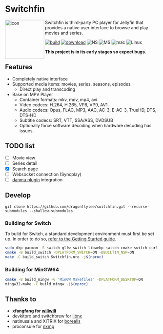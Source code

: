 # Switchfin

<img src="resources/icon/icon.svg" alt="icon" height="128" width="128" align="left">

Switchfin is third-party PC player for Jellyfin that provides a native user interface to browse and play movies and series.
<br>

[![build](https://github.com/dragonflylee/switchfin/actions/workflows/build.yaml/badge.svg)](https://github.com/dragonflylee/switchfin/actions/workflows/build.yaml) [![download](https://img.shields.io/github/downloads/dragonflylee/switchfin/latest/total?label=Downloads)](https://github.com/dragonflylee/switchfin/releases/latest) ![NS](https://img.shields.io/badge/-Nintendo%20Switch-e4000f?style=flat&logo=Nintendo%20Switch) ![MS](https://img.shields.io/badge/-Windows%2010-357ec7?style=flat&logo=Windows) ![mac](https://img.shields.io/badge/-macOS%2010.15-black?style=flat&logo=Apple) ![Linux](https://img.shields.io/badge/-Linux-lightgrey?style=flat&logo=Linux)

**This project is in its early stages so expect bugs.**


## Features
- Completely native interface
- Supported media items: movies, series, seasons, episodes 
  - Direct play and transcoding
- Base on MPV Player
  - Container formats: mkv, mov, mp4, avi
  - Video codecs: H.264, H.265, VP8, VP9, AV1
  - Audio codecs: Opus, FLAC, MP3, AAC, AC-3, E-AC-3, TrueHD, DTS, DTS-HD
  - Subtitle codecs: SRT, VTT, SSA/ASS, DVDSUB
  - Optionally force software decoding when hardware decoding has issues.

## TODO list

- [ ] Movie view
- [ ] Series detail
- [x] Search page
- [ ] Websocket connection (Syncplay)
- [ ] [danmu plugin](https://github.com/cxfksword/jellyfin-plugin-danmu) integration

## Develop

```shell
git clone https://github.com/dragonflylee/switchfin.git --recurse-submodules --shallow-submodules
```

### Building for Switch

To build for Switch, a standard development environment must first be set up. In order to do so, [refer to the Getting Started guide](https://devkitpro.org/wiki/Getting_Started).

```bash
sudo dkp-pacman -S switch-glfw switch-libwebp switch-cmake switch-curl devkitA64
cmake -B build_switch -DPLATFORM_SWITCH=ON -DBUILTIN_NSP=ON
make -C build_switch Switchfin.nro -j$(nproc)
```

### Building for MinGW64

```bash
cmake -B build_mingw -G 'MinGW Makefiles' -DPLATFORM_DESKTOP=ON
mingw32-make -C build_mingw -j$(nproc)
```

## Thanks to

- **xfangfang for [wiliwili](https://github.com/xfangfang/wiliwili)**
- devkitpro and switchbrew for [libnx](https://github.com/switchbrew/libnx)
- natinusala and XITRIX for [borealis](https://github.com/natinusala/borealis)
- proconsule for [nxmp](https://github.com/proconsule/nxmp)
